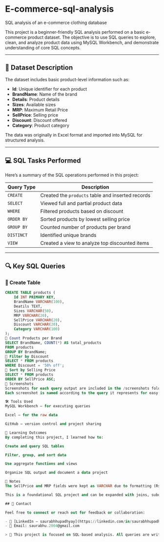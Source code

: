 # E-commerce-sql-analysis
SQL analysis of an e-commerce clothing database

This project is a beginner-friendly SQL analysis performed on a basic e-commerce product dataset. The objective is to use SQL queries to explore, clean, and analyze product data using MySQL Workbench, and demonstrate understanding of core SQL concepts.

---

## 🧾 Dataset Description

The dataset includes basic product-level information such as:

- **Id**: Unique identifier for each product  
- **BrandName**: Name of the brand  
- **Details**: Product details  
- **Sizes**: Available sizes  
- **MRP**: Maximum Retail Price  
- **SellPrice**: Selling price  
- **Discount**: Discount offered  
- **Category**: Product category  

The data was originally in Excel format and imported into MySQL for structured analysis.

---

## 💻 SQL Tasks Performed

Here’s a summary of the SQL operations performed in this project:

| Query Type | Description |
|------------|-------------|
| `CREATE`   | Created the `products` table and inserted records |
| `SELECT`   | Viewed full and partial product data |
| `WHERE`    | Filtered products based on discount |
| `ORDER BY` | Sorted products by lowest selling price |
| `GROUP BY` | Counted number of products per brand |
| `DISTINCT` | Identified unique brands |
| `VIEW`     | Created a view to analyze top discounted items |

---

## 🔍 Key SQL Queries

### 🔸 Create Table
```sql
CREATE TABLE products (
    Id INT PRIMARY KEY,
    BrandName VARCHAR(100),
    Deatils TEXT,
    Sizes VARCHAR(50),
    MRP VARCHAR(20),
    SellPrice VARCHAR(20),
    Discount VARCHAR(20),
    Category VARCHAR(100)
);
🔸 Count Products per Brand
SELECT BrandName, COUNT(*) AS total_products
FROM products
GROUP BY BrandName;
🔸 Filter by Discount
SELECT * FROM products
WHERE Discount = '50% off';
🔸 Sort by Selling Price
SELECT * FROM products
ORDER BY SellPrice ASC;
📸 Screenshots
Screenshots for each query output are included in the /screenshots folder.
Each screenshot is named according to the query it represents for easy navigation and understanding.

🛠️ Tools Used
MySQL Workbench – for executing queries

Excel – for the raw data

GitHub – version control and project sharing

🧠 Learning Outcomes
By completing this project, I learned how to:

Create and query SQL tables

Filter, group, and sort data

Use aggregate functions and views

Organize SQL output and document a data project

📌 Notes
The SellPrice and MRP fields were kept as VARCHAR due to formatting (Rs), but they can be cleaned and converted to numeric values for deeper price-based analysis.

This is a foundational SQL project and can be expanded with joins, subqueries, or advanced analytics.

## 📧 Contact

Feel free to connect or reach out for feedback or collaboration:

- 🔗 [LinkedIn – saurabhhupadhyay](https://linkedin.com/in/saurabhhupadhyay)  
- 📩 Email: saurabhu.2004@gmail.com

> 💾 This project is focused on SQL-based analysis. All queries are written and executed using SQL and stored in `analysis_queries.sql` and `database_setup.sql`.

